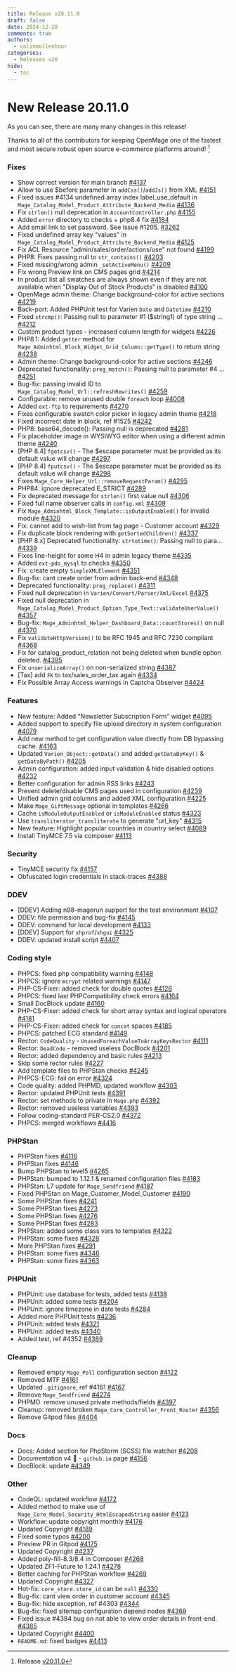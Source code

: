 ```yaml
---
title: Release v20.11.0
draft: false
date: 2024-12-20
comments: true
authors:
  - colinmollenhour
categories:
  - Releases v20
hide:
  - toc
---
```


# New Release 20.11.0

As you can see, there are many many changes in this release!

Thanks to all of the contributors for keeping OpenMage one of the fastest and most secure robust open source e-commerce platforms around! [^1]

<!-- more -->

### Fixes
* Show correct version for main branch [#4137](https://github.com/OpenMage/magento-lts/pull/4137)
* Allow to use $before parameter in `addCss()`/`addJs()` from XML [#4151](https://github.com/OpenMage/magento-lts/pull/4151)
* Fixed issues #4134 undefined array index label_use_default in `Mage_Catalog_Model_Product_Attribute_Backend_Media` [#4136](https://github.com/OpenMage/magento-lts/pull/4136)
* Fix `strlen()` null deprecation in `AccountController.php` [#4155](https://github.com/OpenMage/magento-lts/pull/4155)
* Added `error` directory to checks + php8.4 fix [#4184](https://github.com/OpenMage/magento-lts/pull/4184)
* Add email link to set password. See issue #1205. [#3262](https://github.com/OpenMage/magento-lts/pull/3262)
* Fixed undefined array key "values" in `Mage_Catalog_Model_Product_Attribute_Backend_Media` [#4125](https://github.com/OpenMage/magento-lts/pull/4125)
* Fix ACL Resource "admin/sales/order/actions/use" not found [#4199](https://github.com/OpenMage/magento-lts/pull/4199)
* PHP8: Fixes passing null to `str_contains()` [#4203](https://github.com/OpenMage/magento-lts/pull/4203)
* Fixed missing/wrong admin `_setActiveMenu()` [#4209](https://github.com/OpenMage/magento-lts/pull/4209)
* Fix wrong Preview link on CMS pages grid [#4214](https://github.com/OpenMage/magento-lts/pull/4214)
* In product list all swatches are always shown even if they are not available when "Display Out of Stock Products" is disabled [#4100](https://github.com/OpenMage/magento-lts/pull/4100)
* OpenMage admin theme: Change background-color for active sections [#4219](https://github.com/OpenMage/magento-lts/pull/4219)
* Back-port: Added PHPUnit test for Varien `Date` and `Datetime` [#4210](https://github.com/OpenMage/magento-lts/pull/4210)
* Fixed `strcmp()`: Passing null to parameter #1 ($string1) of type string … [#4212](https://github.com/OpenMage/magento-lts/pull/4212)
* Custom product types - increased column length for widgets [#4226](https://github.com/OpenMage/magento-lts/pull/4226)
* PHP8.1: Added `getter` method for `Mage_Adminhtml_Block_Widget_Grid_Column::getType()` to return string [#4238](https://github.com/OpenMage/magento-lts/pull/4238)
* Admin theme: Change background-color for active sections [#4246](https://github.com/OpenMage/magento-lts/pull/4246)
* Deprecated functionality: `preg_match()`: Passing null to parameter #4 … [#4251](https://github.com/OpenMage/magento-lts/pull/4251)
* Bug-fix: passing invalid ID to `Mage_Catalog_Model_Url::refreshRewrites()` [#4259](https://github.com/OpenMage/magento-lts/pull/4259)
* Configurable: remove unused double `foreach` loop [#4008](https://github.com/OpenMage/magento-lts/pull/4008)
* Added `ext-ftp` to requirements [#4270](https://github.com/OpenMage/magento-lts/pull/4270)
* Fixes configurable swatch color picker in legacy admin theme [#4218](https://github.com/OpenMage/magento-lts/pull/4218)
* Fixed incorrect date in block, ref #1525 [#4242](https://github.com/OpenMage/magento-lts/pull/4242)
* PHP8: base64_decode(): Passing null is deprecated [#4281](https://github.com/OpenMage/magento-lts/pull/4281)
* Fix placeholder image in WYSIWYG editor when using a different admin theme [#4240](https://github.com/OpenMage/magento-lts/pull/4240)
* [PHP 8.4] `fgetcsv()` - The $escape parameter must be provided as its default value will change [#4297](https://github.com/OpenMage/magento-lts/pull/4297)
* [PHP 8.4] `fputcsv()` - The $escape parameter must be provided as its default value will change [#4298](https://github.com/OpenMage/magento-lts/pull/4298)
* Fixes `Mage_Core_Helper_Url::removeRequestParam()` [#4295](https://github.com/OpenMage/magento-lts/pull/4295)
* PHP84: ignore deprecated E_STRICT [#4289](https://github.com/OpenMage/magento-lts/pull/4289)
* Fix deprecated message for `strlen()` first value null [#4306](https://github.com/OpenMage/magento-lts/pull/4306)
* Fixed full name observer calls in `config.xml` [#4309](https://github.com/OpenMage/magento-lts/pull/4309)
* Fix `Mage_Adminhtml_Block_Template::isOutputEnabled()` for invalid module [#4320](https://github.com/OpenMage/magento-lts/pull/4320)
* Fix: cannot add to wish-list from tag page - Customer account [#4329](https://github.com/OpenMage/magento-lts/pull/4329)
* Fix duplicate block rendering with `getSortedChildren()` [#4337](https://github.com/OpenMage/magento-lts/pull/4337)
* [PHP 8.x] Deprecated functionality: `strtotime()`: Passing null to para… [#4339](https://github.com/OpenMage/magento-lts/pull/4339)
* Fixes line-height for some H4 in admin legacy theme [#4335](https://github.com/OpenMage/magento-lts/pull/4335)
* Added `ext-pdo_mysql` to checks [#4350](https://github.com/OpenMage/magento-lts/pull/4350)
* Fix: create empty `SimpleXMLElement` [#4351](https://github.com/OpenMage/magento-lts/pull/4351)
* Bug-fix: cant create order from admin back-end [#4348](https://github.com/OpenMage/magento-lts/pull/4348)
* Deprecated functionality: `preg_replace()` [#4311](https://github.com/OpenMage/magento-lts/pull/4311)
* Fixed null deprecation in `Varien/Convert/Parser/Xml/Excel` [#4375](https://github.com/OpenMage/magento-lts/pull/4375)
* Fixed null deprecation in `Mage_Catalog_Model_Product_Option_Type_Text::validateUserValue()` [#4357](https://github.com/OpenMage/magento-lts/pull/4357)
* Bug-fix: `Mage_Adminhtml_Helper_Dashboard_Data::countStores()` on null [#4370](https://github.com/OpenMage/magento-lts/pull/4370)
* Fix `validateHttpVersion()` to be RFC 1945 and RFC 7230 compliant [#4368](https://github.com/OpenMage/magento-lts/pull/4368)
* Fix for catalog_product_relation not being deleted when bundle option deleted. [#4395](https://github.com/OpenMage/magento-lts/pull/4395)
* Fix `unserializeArray()` on non-serialized string [#4387](https://github.com/OpenMage/magento-lts/pull/4387)
* [Tax] add `FK` to tax/sales_order_tax again [#4334](https://github.com/OpenMage/magento-lts/pull/4334)
* Fix Possible Array Access warnings in Captcha Observer [#4424](https://github.com/OpenMage/magento-lts/pull/4424)

### Features
* New feature: Added "Newsletter Subscription Form" widget [#4095](https://github.com/OpenMage/magento-lts/pull/4095)
* Added support to specify file upload directory in system configuration [#4079](https://github.com/OpenMage/magento-lts/pull/4079)
* Add new method to get configuration value directly from DB bypassing cache. [#4163](https://github.com/OpenMage/magento-lts/pull/4163)
* Updated `Varien_Object::getData()` and added `getDataByKey()` & `getDataByPath()` [#4205](https://github.com/OpenMage/magento-lts/pull/4205)
* Admin configuration: added input validation & hide disabled options [#4232](https://github.com/OpenMage/magento-lts/pull/4232)
* Better configuration for admin RSS links [#4243](https://github.com/OpenMage/magento-lts/pull/4243)
* Prevent delete/disable CMS pages used in configuration [#4239](https://github.com/OpenMage/magento-lts/pull/4239)
* Unified admin grid columns and added XML configuration [#4225](https://github.com/OpenMage/magento-lts/pull/4225)
* Make `Mage_GiftMessage` optional in templates [#4266](https://github.com/OpenMage/magento-lts/pull/4266)
* Cache `isModuleOutputEnabled` or `isModuleEnabled` status [#4323](https://github.com/OpenMage/magento-lts/pull/4323)
* Use `transliterator_transliterate` to generate "url_key" [#4315](https://github.com/OpenMage/magento-lts/pull/4315)
* New feature: Highlight popular countries in country select [#4089](https://github.com/OpenMage/magento-lts/pull/4089)
* Install TinyMCE 7.5 via composer [#4113](https://github.com/OpenMage/magento-lts/pull/4113)

### Security
* TinyMCE security fix [#4157](https://github.com/OpenMage/magento-lts/pull/4157)
* Obfuscated login credentials in stack-traces [#4388](https://github.com/OpenMage/magento-lts/pull/4388)

### DDEV
* [DDEV] Adding n98-magerun support for the test environment [#4107](https://github.com/OpenMage/magento-lts/pull/4107)
* DDEV: file permission and bug-fix [#4145](https://github.com/OpenMage/magento-lts/pull/4145)
* DDEV: command for local development [#4133](https://github.com/OpenMage/magento-lts/pull/4133)
* [DDEV] Support for `xhprof`/`xhgui` [#4325](https://github.com/OpenMage/magento-lts/pull/4325)
* DDEV: updated install script [#4407](https://github.com/OpenMage/magento-lts/pull/4407)

### Coding style
* PHPCS: fixed php compatibility warning [#4148](https://github.com/OpenMage/magento-lts/pull/4148)
* PHPCS: ignore `mcrypt` related warnings [#4147](https://github.com/OpenMage/magento-lts/pull/4147)
* PHP-CS-Fixer: added check for double quotes [#4126](https://github.com/OpenMage/magento-lts/pull/4126)
* PHPCS: fixed last PHPCompatibility check errors [#4164](https://github.com/OpenMage/magento-lts/pull/4164)
* Small DocBlock update [#4160](https://github.com/OpenMage/magento-lts/pull/4160)
* PHP-CS-Fixer: added check for short array syntax and logical operators [#4181](https://github.com/OpenMage/magento-lts/pull/4181)
* PHP-CS-Fixer: added check for `concat` spaces [#4185](https://github.com/OpenMage/magento-lts/pull/4185)
* PHPCS: patched ECG standard [#4149](https://github.com/OpenMage/magento-lts/pull/4149)
* Rector: `CodeQuality` - `UnusedForeachValueToArrayKeysRector` [#4111](https://github.com/OpenMage/magento-lts/pull/4111)
* Rector: `DeadCode` - removed useless DocBlock [#4201](https://github.com/OpenMage/magento-lts/pull/4201)
* Rector: added dependency and basic rules [#4213](https://github.com/OpenMage/magento-lts/pull/4213)
* Skip some rector rules [#4227](https://github.com/OpenMage/magento-lts/pull/4227)
* Add template files to PHPStan checks [#4245](https://github.com/OpenMage/magento-lts/pull/4245)
* PHPCS-ECG: fail on error [#4324](https://github.com/OpenMage/magento-lts/pull/4324)
* Code quality: added PHPMD, updated workflow [#4303](https://github.com/OpenMage/magento-lts/pull/4303)
* Rector: updated PHPUnit tests [#4391](https://github.com/OpenMage/magento-lts/pull/4391)
* Rector: set methods to private in `Mage.php` [#4392](https://github.com/OpenMage/magento-lts/pull/4392)
* Rector: removed useless variables [#4393](https://github.com/OpenMage/magento-lts/pull/4393)
* Follow coding-standard PER-CS2.0 [#4372](https://github.com/OpenMage/magento-lts/pull/4372)
* PHPCS: merged workflows [#4416](https://github.com/OpenMage/magento-lts/pull/4416)

### PHPStan
* PHPStan fixes [#4116](https://github.com/OpenMage/magento-lts/pull/4116)
* PHPStan fixes [#4146](https://github.com/OpenMage/magento-lts/pull/4146)
* Bump PHPStan to level5 [#4265](https://github.com/OpenMage/magento-lts/pull/4265)
* PHPStan: bumped to 1.12.1 & renamed configuration files [#4183](https://github.com/OpenMage/magento-lts/pull/4183)
* PHPStan: L7 update for `Mage_Sendfriend` [#4187](https://github.com/OpenMage/magento-lts/pull/4187)
* Fixed PHPStan on Mage_Customer_Model_Customer [#4190](https://github.com/OpenMage/magento-lts/pull/4190)
* Some PHPStan fixes [#4241](https://github.com/OpenMage/magento-lts/pull/4241)
* Some PHPStan fixes [#4273](https://github.com/OpenMage/magento-lts/pull/4273)
* Some PHPStan fixes [#4276](https://github.com/OpenMage/magento-lts/pull/4276)
* Some PHPStan fixes [#4283](https://github.com/OpenMage/magento-lts/pull/4283)
* PHPStan: added some class vars to templates [#4322](https://github.com/OpenMage/magento-lts/pull/4322)
* PHPStan: some fixes [#4328](https://github.com/OpenMage/magento-lts/pull/4328)
* More PHPStan fixes [#4291](https://github.com/OpenMage/magento-lts/pull/4291)
* PHPStan: some fixes [#4346](https://github.com/OpenMage/magento-lts/pull/4346)
* PHPStan: some fixes [#4363](https://github.com/OpenMage/magento-lts/pull/4363)

### PHPUnit
* PHPUnit: use database for tests, added tests [#4138](https://github.com/OpenMage/magento-lts/pull/4138)
* PHPUnit: added some tests [#4204](https://github.com/OpenMage/magento-lts/pull/4204)
* PHPUnit: ignore timezone in date tests [#4284](https://github.com/OpenMage/magento-lts/pull/4284)
* Added more PHPUnit tests [#4236](https://github.com/OpenMage/magento-lts/pull/4236)
* PHPUnit: added tests [#4321](https://github.com/OpenMage/magento-lts/pull/4321)
* PHPUnit: added tests [#4340](https://github.com/OpenMage/magento-lts/pull/4340)
* Added test, ref #4352 [#4389](https://github.com/OpenMage/magento-lts/pull/4389)

### Cleanup
* Removed empty `Mage_Poll` configuration section [#4122](https://github.com/OpenMage/magento-lts/pull/4122)
* Removed MTF [#4161](https://github.com/OpenMage/magento-lts/pull/4161)
* Updated `.gitignore`, ref #4161 [#4167](https://github.com/OpenMage/magento-lts/pull/4167)
* Remove `Mage_Sendfriend` [#4274](https://github.com/OpenMage/magento-lts/pull/4274)
* PHPMD: remove unused private methods/fields [#4397](https://github.com/OpenMage/magento-lts/pull/4397)
* Cleanup:  removed broken `Mage_Core_Controller_Front_Router` [#4356](https://github.com/OpenMage/magento-lts/pull/4356)
* Remove Gitpod files [#4404](https://github.com/OpenMage/magento-lts/pull/4404)

### Docs
* Docs: Added section for PhpStorm (SCSS) file watcher [#4208](https://github.com/OpenMage/magento-lts/pull/4208)
* Documentation v4 📝 - `github.io` page [#4156](https://github.com/OpenMage/magento-lts/pull/4156)
* DocBlock: update [#4349](https://github.com/OpenMage/magento-lts/pull/4349)

### Other
* CodeQL: updated workflow [#4172](https://github.com/OpenMage/magento-lts/pull/4172)
* Added method to make use of `Mage_Core_Model_Security_HtmlEscapedString` easier [#4123](https://github.com/OpenMage/magento-lts/pull/4123)
* Workflow: update copyright monthly [#4176](https://github.com/OpenMage/magento-lts/pull/4176)
* Updated Copyright [#4189](https://github.com/OpenMage/magento-lts/pull/4189)
* Fixed some typos [#4200](https://github.com/OpenMage/magento-lts/pull/4200)
* Preview PR in Gitpod [#4175](https://github.com/OpenMage/magento-lts/pull/4175)
* Updated Copyright [#4237](https://github.com/OpenMage/magento-lts/pull/4237)
* Added poly-fill-8.3/8.4 in Composer [#4268](https://github.com/OpenMage/magento-lts/pull/4268)
* Updated ZF1-Future to 1.24.1 [#4278](https://github.com/OpenMage/magento-lts/pull/4278)
* Better caching for PHPStan workflow [#4269](https://github.com/OpenMage/magento-lts/pull/4269)
* Updated Copyright [#4327](https://github.com/OpenMage/magento-lts/pull/4327)
* Hot-fix:  `core_store.store_id` can be `null` [#4330](https://github.com/OpenMage/magento-lts/pull/4330)
* Bug-fix: cant view order in customer account [#4345](https://github.com/OpenMage/magento-lts/pull/4345)
* Bug-fix: hide exception, ref #4303 [#4344](https://github.com/OpenMage/magento-lts/pull/4344)
* Bug-fix: fixed sitemap configuration depend nodes [#4369](https://github.com/OpenMage/magento-lts/pull/4369)
* Fixed issue #4384 bug on not able to view order details in front-end. [#4385](https://github.com/OpenMage/magento-lts/pull/4385)
* Updated Copyright [#4400](https://github.com/OpenMage/magento-lts/pull/4400)
* `README.md`: fixed badges [#4413](https://github.com/OpenMage/magento-lts/pull/4413)

[^1]: Release [v20.11.0](https://github.com/OpenMage/magento-lts/releases/tag/v20.11.0)
